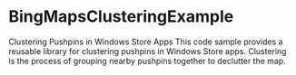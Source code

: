# BingMapsClusteringExample
Clustering Pushpins in Windows Store Apps  This code sample provides a reusable library for clustering pushpins in Windows Store apps. Clustering is the process of grouping nearby pushpins together to declutter the map.
